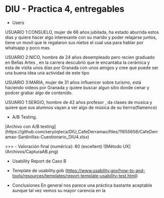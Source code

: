 # DIU - Practica 4, entregables


* Users 

<p>USUARIO 1:CONSUELO, mujer de 66 años jubilada, ha estado aburrida estos dias y quiere hacer algo interesante con su marido y poder relajarse juntos, tiene un movil que le regalaron sus nietos el cual usa para hablar por whatsapp y poco mas.</p>
<p>USUARIO 2:NICO, hombre de 24 años desempleado pero recien graduado en Bellas Artes , en la carrera descubrió que le encantaba la cerámica y esta de visita unos dias por Granada con unos amigos y cree que puede ser una buena idea una actividad de este tipo</p>
<p>USUARIO 3:MARIA, mujer de 31 años influencer sobre turismo, está haciendo videos por Granada y quiere buscar algun sitio donde cenar y podcer grabar algo de contenido.</p>
<p>USUARIO 1:SERGIO, hombre de 42 años profesor , da clases de musica y quiere que sus alumnos vayan a ver algo de música de su tierrra(flamenco)</p>

* A/B Testing. 
<p>[Archivo con A/B testing](https://github.com/seryiiqteca/DIU_CafeDerramao/files/11655658/CafeDerramao-Sardinillas-Cuestionario_DIU4.xlsx)</p>
>>> - Valoración final (numérica): 80 (excellent)
![Método UX](Archivos/CapturaAB.png)


* Usability Report de Caso B
* Template de usability.gob (https://www.usability.gov/how-to-and-tools/resources/templates/report-template-usability-test.html) 

* Conclusiones
  En general nos parece una práctica bastante aceptable aunque tal vez vemos su mayor carencia en la 
